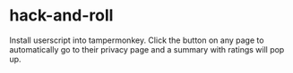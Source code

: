 # hack-and-roll

Install userscript into tampermonkey. Click the button on any page to automatically go to their privacy page and a summary with ratings will pop up.
